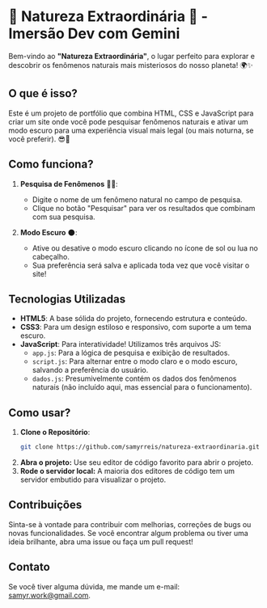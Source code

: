 # 🌟 Natureza Extraordinária 🌟 - Imersão Dev com Gemini

Bem-vindo ao **"Natureza Extraordinária"**, o lugar perfeito para explorar e descobrir os fenômenos naturais mais misteriosos do nosso planeta! 🌍✨

## O que é isso?

Este é um projeto de portfólio que combina HTML, CSS e JavaScript para criar um site onde você pode pesquisar fenômenos naturais e ativar um modo escuro para uma experiência visual mais legal (ou mais noturna, se você preferir). 😎🌙

## Como funciona?

1. **Pesquisa de Fenômenos** 🕵️‍♂️:
   - Digite o nome de um fenômeno natural no campo de pesquisa.
   - Clique no botão "Pesquisar" para ver os resultados que combinam com sua pesquisa.

2. **Modo Escuro** 🌑:
   - Ative ou desative o modo escuro clicando no ícone de sol ou lua no cabeçalho.
   - Sua preferência será salva e aplicada toda vez que você visitar o site!

## Tecnologias Utilizadas

- **HTML5**: A base sólida do projeto, fornecendo estrutura e conteúdo.
- **CSS3**: Para um design estiloso e responsivo, com suporte a um tema escuro.
- **JavaScript**: Para interatividade! Utilizamos três arquivos JS:
  - `app.js`: Para a lógica de pesquisa e exibição de resultados.
  - `script.js`: Para alternar entre o modo claro e o modo escuro, salvando a preferência do usuário.
  - `dados.js`: Presumivelmente contém os dados dos fenômenos naturais (não incluído aqui, mas essencial para o funcionamento).

## Como usar?

1. **Clone o Repositório**:
   ```bash
   git clone https://github.com/samyrreis/natureza-extraordinaria.git
2. **Abra o projeto:** Use seu editor de código favorito para abrir o projeto.
3. **Rode o servidor local:** A maioria dos editores de código tem um servidor embutido para visualizar o projeto.

## Contribuições 

Sinta-se à vontade para contribuir com melhorias, correções de bugs ou novas funcionalidades. Se você encontrar algum problema ou tiver uma ideia brilhante, abra uma issue ou faça um pull request! 

## Contato 

Se você tiver alguma dúvida, me mande um e-mail: samyr.work@gmail.com.   

